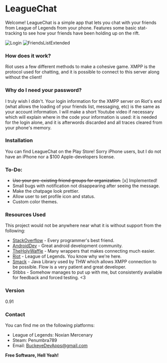 # LeagueChat
Welcome! LeagueChat is a simple app that lets you chat with your friends from League of Legends from your phone. Features some basic stat-tracking to see how your friends have been holding up on the rift. 

![Login](https://raw.github.com/shadowwolf0189/LeagueChat/master/imgs/login.png)
![FriendsListExtended](https://raw.github.com/shadowwolf0189/LeagueChat/master/imgs/friendlist.png)

### How does it work?
Riot uses a few different methods to make a cohesive game. XMPP is the protocol used for chatting, and it is possible to connect to this server along without the client! 

### Why do I need your password?
I truly wish I didn't. Your login information for the XMPP server on Riot's end (what allows the loading of your friends list, messaging, etc) is the same as your account information. I will make a short Youtube video if necessary which will explain where in the code your information is used: it is needed for the login alone, and it is afterwords discarded and all traces cleared from your phone's memory.

### Installation
You can find LeagueChat on the Play Store! Sorry iPhone users, but I do not have an iPhone nor a $100 Apple-developers license. 

### To-Do:
- ~~Use your pre-existing friend groups for organization.~~ [x] Implemented!
- Small bugs with notification not disappearing after seeing the message.
- Make the chatpage look prettier.
- Allow user to set profile icon and status.
- Custom color themes.

### Resources Used
This project would not be anywhere near what it is without support from the following: 
* [StackOverflow] - Every programmer's best friend.
* [AndroidDev] - Great android development community.
* [TheHolyWaffle] - Many wrappers that makes connecting much easier.
* [Riot] - League of Legends. You know why we're here.
* [Smack] - Java Library used by THW which allows XMPP connection to be possible. Flow is a very patient and great developer.
* Stibbs - Somehow manages to put up with me, but consistently available for feedback and forced testing. <3 

### Version
0.91

### Contact 
You can find me on the following platforms:
- League of Legends: Noxian Mercenary
- Steam: Penumbra789
- Email: BuckeyeDevApps@gmail.com

**Free Software, Hell Yeah!**

[TheHolyWaffle]:https://github.com/TheHolyWaffle/League-of-Legends-XMPP-Chat-Library
[AndroidDev]:http://www.reddit.com/r/androiddev/
[StackOverflow]:http://stackoverflow.com/
[Riot]:http://na.leagueoflegends.com/
[Smack]:https://www.igniterealtime.org/projects/smack/
